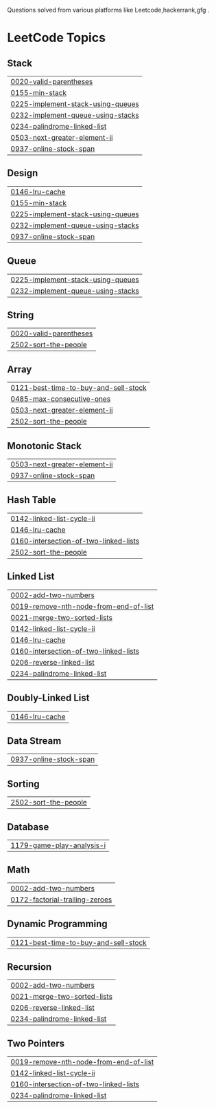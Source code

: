 Questions solved from various platforms like Leetcode,hackerrank,gfg .

<!---LeetCode Topics Start-->
# LeetCode Topics
## Stack
|  |
| ------- |
| [0020-valid-parentheses](https://github.com/Sayantan-Sen-2003/LeetCode/tree/master/0020-valid-parentheses) |
| [0155-min-stack](https://github.com/Sayantan-Sen-2003/LeetCode/tree/master/0155-min-stack) |
| [0225-implement-stack-using-queues](https://github.com/Sayantan-Sen-2003/LeetCode/tree/master/0225-implement-stack-using-queues) |
| [0232-implement-queue-using-stacks](https://github.com/Sayantan-Sen-2003/LeetCode/tree/master/0232-implement-queue-using-stacks) |
| [0234-palindrome-linked-list](https://github.com/Sayantan-Sen-2003/LeetCode/tree/master/0234-palindrome-linked-list) |
| [0503-next-greater-element-ii](https://github.com/Sayantan-Sen-2003/LeetCode/tree/master/0503-next-greater-element-ii) |
| [0937-online-stock-span](https://github.com/Sayantan-Sen-2003/LeetCode/tree/master/0937-online-stock-span) |
## Design
|  |
| ------- |
| [0146-lru-cache](https://github.com/Sayantan-Sen-2003/LeetCode/tree/master/0146-lru-cache) |
| [0155-min-stack](https://github.com/Sayantan-Sen-2003/LeetCode/tree/master/0155-min-stack) |
| [0225-implement-stack-using-queues](https://github.com/Sayantan-Sen-2003/LeetCode/tree/master/0225-implement-stack-using-queues) |
| [0232-implement-queue-using-stacks](https://github.com/Sayantan-Sen-2003/LeetCode/tree/master/0232-implement-queue-using-stacks) |
| [0937-online-stock-span](https://github.com/Sayantan-Sen-2003/LeetCode/tree/master/0937-online-stock-span) |
## Queue
|  |
| ------- |
| [0225-implement-stack-using-queues](https://github.com/Sayantan-Sen-2003/LeetCode/tree/master/0225-implement-stack-using-queues) |
| [0232-implement-queue-using-stacks](https://github.com/Sayantan-Sen-2003/LeetCode/tree/master/0232-implement-queue-using-stacks) |
## String
|  |
| ------- |
| [0020-valid-parentheses](https://github.com/Sayantan-Sen-2003/LeetCode/tree/master/0020-valid-parentheses) |
| [2502-sort-the-people](https://github.com/Sayantan-Sen-2003/LeetCode/tree/master/2502-sort-the-people) |
## Array
|  |
| ------- |
| [0121-best-time-to-buy-and-sell-stock](https://github.com/Sayantan-Sen-2003/LeetCode/tree/master/0121-best-time-to-buy-and-sell-stock) |
| [0485-max-consecutive-ones](https://github.com/Sayantan-Sen-2003/LeetCode/tree/master/0485-max-consecutive-ones) |
| [0503-next-greater-element-ii](https://github.com/Sayantan-Sen-2003/LeetCode/tree/master/0503-next-greater-element-ii) |
| [2502-sort-the-people](https://github.com/Sayantan-Sen-2003/LeetCode/tree/master/2502-sort-the-people) |
## Monotonic Stack
|  |
| ------- |
| [0503-next-greater-element-ii](https://github.com/Sayantan-Sen-2003/LeetCode/tree/master/0503-next-greater-element-ii) |
| [0937-online-stock-span](https://github.com/Sayantan-Sen-2003/LeetCode/tree/master/0937-online-stock-span) |
## Hash Table
|  |
| ------- |
| [0142-linked-list-cycle-ii](https://github.com/Sayantan-Sen-2003/LeetCode/tree/master/0142-linked-list-cycle-ii) |
| [0146-lru-cache](https://github.com/Sayantan-Sen-2003/LeetCode/tree/master/0146-lru-cache) |
| [0160-intersection-of-two-linked-lists](https://github.com/Sayantan-Sen-2003/LeetCode/tree/master/0160-intersection-of-two-linked-lists) |
| [2502-sort-the-people](https://github.com/Sayantan-Sen-2003/LeetCode/tree/master/2502-sort-the-people) |
## Linked List
|  |
| ------- |
| [0002-add-two-numbers](https://github.com/Sayantan-Sen-2003/LeetCode/tree/master/0002-add-two-numbers) |
| [0019-remove-nth-node-from-end-of-list](https://github.com/Sayantan-Sen-2003/LeetCode/tree/master/0019-remove-nth-node-from-end-of-list) |
| [0021-merge-two-sorted-lists](https://github.com/Sayantan-Sen-2003/LeetCode/tree/master/0021-merge-two-sorted-lists) |
| [0142-linked-list-cycle-ii](https://github.com/Sayantan-Sen-2003/LeetCode/tree/master/0142-linked-list-cycle-ii) |
| [0146-lru-cache](https://github.com/Sayantan-Sen-2003/LeetCode/tree/master/0146-lru-cache) |
| [0160-intersection-of-two-linked-lists](https://github.com/Sayantan-Sen-2003/LeetCode/tree/master/0160-intersection-of-two-linked-lists) |
| [0206-reverse-linked-list](https://github.com/Sayantan-Sen-2003/LeetCode/tree/master/0206-reverse-linked-list) |
| [0234-palindrome-linked-list](https://github.com/Sayantan-Sen-2003/LeetCode/tree/master/0234-palindrome-linked-list) |
## Doubly-Linked List
|  |
| ------- |
| [0146-lru-cache](https://github.com/Sayantan-Sen-2003/LeetCode/tree/master/0146-lru-cache) |
## Data Stream
|  |
| ------- |
| [0937-online-stock-span](https://github.com/Sayantan-Sen-2003/LeetCode/tree/master/0937-online-stock-span) |
## Sorting
|  |
| ------- |
| [2502-sort-the-people](https://github.com/Sayantan-Sen-2003/LeetCode/tree/master/2502-sort-the-people) |
## Database
|  |
| ------- |
| [1179-game-play-analysis-i](https://github.com/Sayantan-Sen-2003/LeetCode/tree/master/1179-game-play-analysis-i) |
## Math
|  |
| ------- |
| [0002-add-two-numbers](https://github.com/Sayantan-Sen-2003/LeetCode/tree/master/0002-add-two-numbers) |
| [0172-factorial-trailing-zeroes](https://github.com/Sayantan-Sen-2003/LeetCode/tree/master/0172-factorial-trailing-zeroes) |
## Dynamic Programming
|  |
| ------- |
| [0121-best-time-to-buy-and-sell-stock](https://github.com/Sayantan-Sen-2003/LeetCode/tree/master/0121-best-time-to-buy-and-sell-stock) |
## Recursion
|  |
| ------- |
| [0002-add-two-numbers](https://github.com/Sayantan-Sen-2003/LeetCode/tree/master/0002-add-two-numbers) |
| [0021-merge-two-sorted-lists](https://github.com/Sayantan-Sen-2003/LeetCode/tree/master/0021-merge-two-sorted-lists) |
| [0206-reverse-linked-list](https://github.com/Sayantan-Sen-2003/LeetCode/tree/master/0206-reverse-linked-list) |
| [0234-palindrome-linked-list](https://github.com/Sayantan-Sen-2003/LeetCode/tree/master/0234-palindrome-linked-list) |
## Two Pointers
|  |
| ------- |
| [0019-remove-nth-node-from-end-of-list](https://github.com/Sayantan-Sen-2003/LeetCode/tree/master/0019-remove-nth-node-from-end-of-list) |
| [0142-linked-list-cycle-ii](https://github.com/Sayantan-Sen-2003/LeetCode/tree/master/0142-linked-list-cycle-ii) |
| [0160-intersection-of-two-linked-lists](https://github.com/Sayantan-Sen-2003/LeetCode/tree/master/0160-intersection-of-two-linked-lists) |
| [0234-palindrome-linked-list](https://github.com/Sayantan-Sen-2003/LeetCode/tree/master/0234-palindrome-linked-list) |
<!---LeetCode Topics End-->